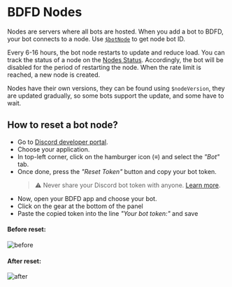 # BDFD Nodes

Nodes are servers where all bots are hosted. When you add a bot to BDFD, your bot connects to a node. Use [`$botNode`](../bdscript/botNode.html) to get node bot ID.

Every 6-16 hours, the bot node restarts to update and reduce load. You can track the status of a node on the [Nodes Status](https://botdesignerdiscord.com/status). Accordingly, the bot will be disabled for the period of restarting the node. 
When the rate limit is reached, a new node is created.

Nodes have their own versions, they can be found using `$nodeVersion`, they are updated gradually, so some bots support the update, and some have to wait.

## How to reset a bot node?
- Go to [Discord developer portal](https://discord.com/developers/applications).
- Choose your application.
- In top-left corner, click on the hamburger icon (≡) and select the *"Bot"* tab.
- Once done, press the *"Reset Token"* button and copy your bot token.
   > ⚠️ Never share your Discord bot token with anyone. [Learn more](/resources/security.html#sharing-tokens).
- Now, open your BDFD app and choose your bot.
- Click on the gear at the bottom of the panel
- Paste the copied token into the line *"Your bot token:"* and save

#### Before reset:
![before](https://user-images.githubusercontent.com/113303649/199276641-4ed217f1-63d2-4010-b109-aa68069d66a0.png)
#### After reset:
![after](https://user-images.githubusercontent.com/113303649/199277512-cee612c5-ab22-4666-aa33-8e6ff01b8e9b.png)

